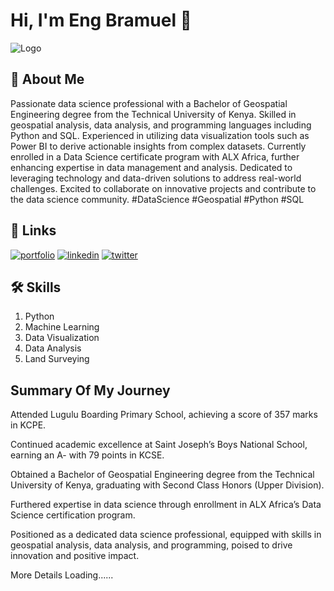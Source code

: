 
# Hi, I'm Eng Bramuel 👋


![Logo](https://github-readme-stats.vercel.app/api?username=Bramuel-eng&&show_icons=true&title_color=ffffff&icon_color=bb2acf&text_color=daf7dc&bg_color=151515)


## 🚀 About Me
Passionate data science professional with a Bachelor of Geospatial Engineering degree from the Technical University of Kenya. Skilled in geospatial analysis, data analysis, and programming languages including Python and SQL. Experienced in utilizing data visualization tools such as Power BI to derive actionable insights from complex datasets. Currently enrolled in a Data Science certificate program with ALX Africa, further enhancing expertise in data management and analysis. Dedicated to leveraging technology and data-driven solutions to address real-world challenges. Excited to collaborate on innovative projects and contribute to the data science community. #DataScience #Geospatial #Python #SQL


## 🔗 Links
[![portfolio](https://img.shields.io/badge/my_portfolio-000?style=for-the-badge&logo=ko-fi&logoColor=white)](https://github.com/Bramuel-eng)
[![linkedin](https://img.shields.io/badge/linkedin-0A66C2?style=for-the-badge&logo=linkedin&logoColor=white)](https://www.linkedin.com/in/bramuelbukhuni)
[![twitter](https://img.shields.io/badge/twitter-1DA1F2?style=for-the-badge&logo=twitter&logoColor=white)](https://twitter.com/home)


## 🛠 Skills
1. Python
2. Machine Learning
3. Data Visualization
4. Data Analysis
5. Land Surveying



## Summary Of My Journey
Attended Lugulu Boarding Primary School, achieving a score of 357 marks in KCPE.

Continued academic excellence at Saint Joseph’s Boys National School, earning an A- with 79 points in KCSE.

Obtained a Bachelor of Geospatial Engineering degree from the Technical University of Kenya, graduating with Second Class Honors (Upper Division).

Furthered expertise in data science through enrollment in ALX Africa’s Data Science certification program.

Positioned as a dedicated data science professional, equipped with skills in geospatial analysis, data analysis, and programming, poised to drive innovation and positive impact.

More Details Loading......




